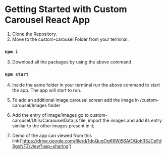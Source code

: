 # Getting Started with Custom Carousel React App

1. Clone the Repository.
2. Move to the custom-carousel Folder from your terminal.
### `npm i`
3. Download all the packages by using the above command .
### `npm start`
4. Inside the same folder in your terminal run the above command to start the app. The app will start to run.

5. To add an additional image carousel screen add the image in /custom-carousel/Images folder
6. Add the entry of image/images go to custom-carousel/Utils/CaraouselData.js file, import the images and add its entry similar to the other images present in it;

7. Demo of the app can viewed from this link('https://drive.google.com/file/d/1dqQugOgK6Wj56AtOQohR3JCeFd8gxNFZ/view?usp=sharing')


